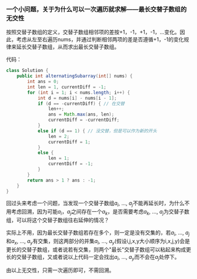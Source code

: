 ### 一个小问题，关于为什么可以一次遍历就求解——最长交替子数组的无交性

按照交替子数组的定义，交替子数组相邻项的差按+1，-1，+1，-1，...变化。因此，考虑从左至右遍历nums，并通过判断相邻两项的差是否遵循+1，-1的变化规律来延长交替子数组，从而求出最长交替子数组。

代码：
```Java
class Solution {
    public int alternatingSubarray(int[] nums) {
        int ans = 0;
        int len = 1, currentDiff = -1;
        for (int i = 1; i < nums.length; i++) {
            int d = nums[i] - nums[i - 1];
            if (d == -currentDiff) { // 在交替
                len++;
                ans = Math.max(ans, len);
                currentDiff = -currentDiff;
            }
            else if (d == 1) { // 没交替，但是可以作为新的开头
                len = 2;
                currentDiff = 1;
            }
            else {
                len = 1;
                currentDiff = -1;
            }
        }
        return ans > 1 ? ans : -1;
    }
}
```

回过头来考虑一个问题，当发现一个交替子数组$a_i$, ..., $a_j$不能再延长时，为什么不用考虑回溯，因为可能$a_i$，$a_j$之间存在一个$a_k$，是否需要考虑$a_k$, ..., $a_j$为交替子数组，可以将这个交替子数组往右延伸的情况？

实际上不用，因为最长交替子数组若存在多个，则一定是没有交集的，若$a_i$, ..., $a_j$和$a_x$, ..., $a_y$有交集，则这两部分的并集$a_i$, ..., $a_y$(假设i,j,x,y大小顺序为i,x,j,y)会是更长的交替子数组，或者说若有交集，则两个"最长"交替子数组可以粘起来构成更长的交替子数组，又或者说以上代码一定会找出$a_i$, ..., $a_y$而不会在$a_j$处停下。

由以上无交性，只需一次遍历即可，不需回溯。